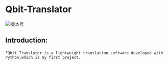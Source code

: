 # Qbit-Translator
![版本号](https://img.shields.io/badge/Version-Beta--0.0.1-blue)    
## Introduction:
*`Qbit Translator is a lightweight translation software developed with Python,which is my first project.`

##

